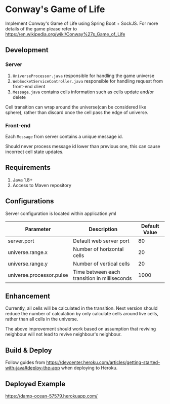 # Conway's Game of Life
Implement Conway's Game of Life using Spring Boot + SockJS. For more details of the game please refer to https://en.wikipedia.org/wiki/Conway%27s_Game_of_Life

## Development
### Server
1. `UniverseProcessor.java` responsible for handling the game universe
2. `WebSocketServiceController.java` responsible for handling request from front-end client
3. `Message.java` contains cells information such as cells update and/or delete

Cell transition can wrap around the universe(can be considered like sphere), rather than discard once the cell pass the edge of universe.

### Front-end
Each `Message` from server contains a unique message id. 

Should never process message id lower than previous one, this can cause incorrect cell state updates.

## Requirements
1. Java 1.8+
2. Access to Maven repository

## Configurations
Server configuration is located within application.yml

Parameter | Description | Default Value
--- | --- | ---
server.port | Default web server port | 80
universe.range.x | Number of horizontal cells | 20
universe.range.y | Number of vertical cells | 20
universe.processor.pulse | Time between each transition in milliseconds | 1000

## Enhancement
Currently, all cells will be calculated in the transition. Next version should reduce the number of calculation by only calculate cells around live cells, rather than all cells in the universe.

The above improvement should work based on assumption that reviving neighbour will not lead to revive neighbour's neighbour.

## Build & Deploy
Follow guides from https://devcenter.heroku.com/articles/getting-started-with-java#deploy-the-app when deploying to Heroku.

## Deployed Example
https://damp-ocean-57579.herokuapp.com/
